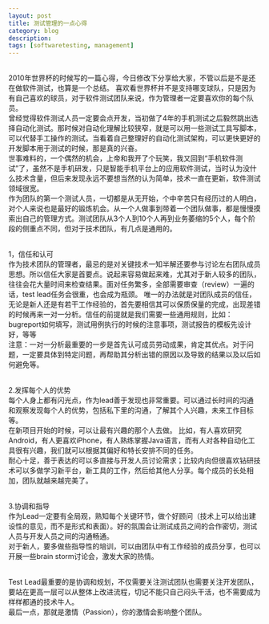 ```yaml
---
layout: post
title: 测试管理的一点心得
category: blog
description: 
tags: [softwaretesting, management]
---
```



<br/>2010年世界杯的时候写的一篇心得，今日修改下分享给大家，不管以后是不是还在做软件测试，也算是一个总结。
喜欢看世界杯并不是支持哪支球队，只是因为有自己喜欢的球员，对于软件测试团队来说，作为管理者一定要喜欢你的每个队员。
<br/>曾经觉得软件测试人员一定要会点开发，当初做了4年的手机测试之后毅然跳出选择自动化测试。那时候对自动化理解比较狭窄，就是可以用一些测试工具写脚本，可以代替手工操作的测试。当看着自己整理好的自动化测试架构，可以更快更好的开发脚本用于测试的时候，那是真的兴奋。
<br/>世事难料的，一个偶然的机会，上帝和我开了个玩笑，我又回到“手机软件测试”了，虽然不是手机研发，只是智能手机平台上的应用软件测试，当时认为没什么技术含量，但后来发现永远不要想当然的认为简单，技术一直在更新，软件测试领域很宽。 
<br/>作为团队的第一个测试人员，一切都是从无开始，个中辛苦只有经历过的人明白，对个人来说也是最好的锻炼机会。从一个人做事到带着一个团队做事，都是慢慢摸索出自己的管理方式。测试团队从3个人到10个人再到业务萎缩的5个人，每个阶段的侧重点不同，但对于技术团队，有几点是通用的。

<br/>1，信任和认可
<br/>作为技术团队的管理者，最忌的是对关键技术一知半解还要参与讨论左右团队成员思想。所以信任大家是首要点。说起来容易做起来难，尤其对于新人较多的团队，往往会花大量时间来检查结果。面对任务繁多，全部需要审查（review）一遍的话，test lead任务会很重，也会成为瓶颈。 唯一的办法就是对团队成员的信任，无论是新人还是有若干工作经验的，首先要相信其可以保质保量的完成，出现差错的时候再来一对一分析。信任的前提就是我们需要一些通用规则，比如：bugreport如何填写，测试用例执行的时候的注意事项，测试报告的模板先设计好，等等
<br/>注意：一对一分析最重要的一步是首先认可成员劳动成果，肯定其优点。对于问题，一定要具体到特定问题，再帮助其分析出错的原因以及导致的结果以及以后如何避免等。

<br/>2.发挥每个人的优势
   <br/>每个人身上都有闪光点，作为lead善于发现也非常重要。可以通过长时间的沟通和观察发现每个人的优势，包括私下里的沟通，了解其个人兴趣，未来工作目标等。
   <br/>在新项目开始的时候，可以让最有兴趣的那个人去做。 比如，有人喜欢研究Android，有人更喜欢iPhone，有人熟练掌握Java语言，而有人对各种自动化工具很有兴趣，我们就可以根据其偏好和特长安排不同的任务。
   <br/>耐心十足，善于表达的可以多直接与开发人员讨论需求；比较内向但很喜欢钻研技术可以多做学习新平台，新工具的工作，然后给其他人分享。每个成员的长处相加，团队就越来越完美了。

<br/>3.协调和指导
<br/>作为Lead一定要有全局观，熟知每个关键环节，做个好顾问（技术上可以给出建设性的意见，而不是形式和表面）。好的氛围会让测试成员之间的合作密切，测试人员与开发人员之间的沟通畅通。
<br/>对于新人，要多做些指导性的培训，可以由团队中有工作经验的成员分享，也可以开展一些brain storm讨论会，激发大家的热情。

<br/>Test Lead最重要的是协调和规划，不仅需要关注测试团队也需要关注开发团队，要站在更高一层可以从整体上改进流程，切记不能只自己闷头干活，也不需要成为样样都通的技术牛人。
<br/>最后一点，那就是激情（Passion），你的激情会影响整个团队。


[Angelia]:    http://angeliaw.github.com  "Angelia"
